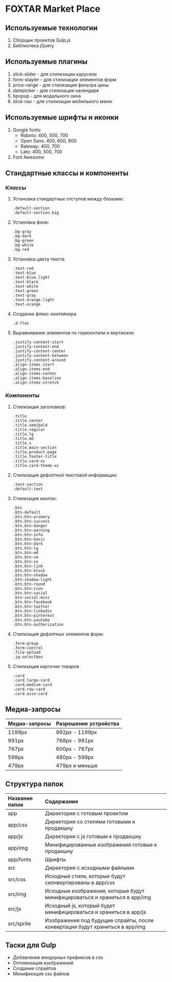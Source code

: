 **FOXTAR Market Place**
================
**Используемые технологии**
--------------------------
1. Сборщик проектов Gulp.js
2. Библиотека jQuery


**Используемые плагины**
------------------------
1. slick-slider - для стилизации карусели
2. form-stayler - для стилизации элементов форм
3. price-range - для стилизации фильтра цены
4. datepicker - для стилизации календаря
5. bpopup - для модального окна
6. slick-nav - для стилизации мобильного меню

**Используемые шрифты и иконки**
--------------------------------
1. Google fonts:
    * Roboto: 400, 500, 700
    * Open Sans: 400, 600, 800
    * Raleway: 400, 700
    * Lato: 400, 500, 700
2. Font Awesome


**Стандартные классы и компоненты**
-----------------------------------
### ***Классы***
1. Установка стандартных отступов между блоками:
     ```
     .default-section
     .default-section.big
     ```
2. Установка фона:
     ```
     .bg-gray
     .bg-dark
     .bg-green
     .bg-white
     .bg-red
     ```
3. Установка цвета текста
     ```
     .text-red
     .text-blue
     .text-blue.light
     .text-black
     .text-white
     .text-green
     .text-gray
     .text-orange.light
     .text-orange
     ```
4. Создание флекс-контейнера
     ```
     .d-flex
     ```
5. Выравнивание элементов по горизонтали и вертикали:
     ```
     .justify-content-start
     .justify-content-end
     .justify-content-center
     .justify-content-between
     .justify-content-around
     .align-items-start
     .align-items-end
     .align-items-center
     .align-items-baseline
     .align-items-stretch
     ```
### ***Компоненты***
1. Стилизация заголовков:
     ```
     .title
     .title.center
     .title.semibold
     .title.regular
     .title.lg
     .title.md
     .title.s
     .title.main-section
     .title.product-page
     .title.footer-title
     .title.card-xs
     .title.card-theme-xs
     ``` 
2. Стилизация дефолтной текстовой информации:
     ```
     .text-section
     .default-text
     ```
4. Стилизация кнопок:
     ```
     .btn
     .btn-default
     .btn.btn-primary
     .btn.btn-success
     .btn.btn-danger
     .btn.btn-warning
     .btn.btn-info
     .btn.btn-basic
     .btn.btn-dark
     .btn.btn-lg
     .btn.btn-md
     .btn.btn-sm
     .btn.btn-xs
     .btn.btn-link
     .btn.btn-block
     .btn.btn-shadow
     .btn-shadow-light
     .btn.btn-round
     .btn.btn-icon
     .btn.btn-social
     .btn-social-mini
     .btn.btn-facebook
     .btn.btn-twitter
     .btn.btn-linkedin
     .btn.btn-pinterest
     .btn.btn-youtube
     .btn.btn-authorization
     ```
6.  Стилизация дефолтных элементов форм:
     ```
     .form-group
     .form-control
     .file-upload
     .jq-selectbox
     ```
8. Стилизация карточек товаров
     ```
     .card
     .card.large-card
     .card.medium-card
     .card.row-card
     .card.asie-card
     ```

**Медиа-запросы**
-----------------

|Медиа-запросы| Разрешение устройства        |
|:------------|:-----------------------------|
|1199px       | 992px - 1199px               |
|991px        | 768px - 991px                |
|767px        | 600px - 767px                |
|599px        | 480px - 599px                |
|479px        | 479px и меньше               |

**Структура папок**
-------------------

|Название папок |	Содержание                                                                   |
|:--------------|:-------------------------------------------------------------------------------|
|app            |	Директория с готовым проектом                                                |
|app/css        |	Директория со стилями готовыми к продакшну                                   |
|app/js         |	Директория с js готовым к продакшну                                          |
|app/img        |	Минифицированные изображения готовые к продакшну                             |
|app/fonts      |	Шрифты                                                                       |
|src            |	Директория с исходными файлыми                                               |
|src/css        |	Исходные стили, которые будут сконвертированы в app/css                      |
|src/img        |	Исходные изображения, которые будут минифицироваться и храниться в app/img   |
|src/js         |	Исходный js, который будет минифицироваться и храниться в app/js             |
|src/sprite     |	Изображения под будущие спрайты, после конвертации будут храниться в app/img |

**Таски для Gulp**
-------------------
  * Добавление вендорных префиксов в css
  * Оптимизация изображений
  * Создание спрайтов
  * Минификация css файлов
